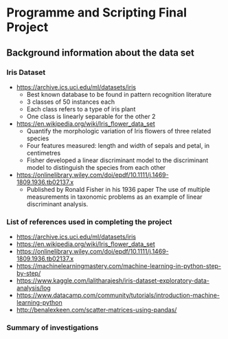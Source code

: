 # Programme and Scripting Final Project

## Background information about the data set

### Iris Dataset 
- https://archive.ics.uci.edu/ml/datasets/iris
  - Best known database to be found in pattern recognition literature
  - 3 classes of 50 instances each
  - Each class refers to a type of iris plant
  - One class is linearly separable for the other 2
- https://en.wikipedia.org/wiki/Iris_flower_data_set
  - Quantify the morphologic variation of Iris flowers of three related species
  - Four features measured: length and width of sepals and petal, in centimetres
  - Fisher developed a linear discriminant model to the discriminant model to distinguish the species from each other
- https://onlinelibrary.wiley.com/doi/epdf/10.1111/j.1469-1809.1936.tb02137.x
  - Published by Ronald Fisher in his 1936 paper The use of multiple measurements in taxonomic problems as an example of linear discriminant analysis.

### List of references used in completing the project 
- https://archive.ics.uci.edu/ml/datasets/iris
- https://en.wikipedia.org/wiki/Iris_flower_data_set
- https://onlinelibrary.wiley.com/doi/epdf/10.1111/j.1469-1809.1936.tb02137.x
- https://machinelearningmastery.com/machine-learning-in-python-step-by-step/
- https://www.kaggle.com/lalitharajesh/iris-dataset-exploratory-data-analysis/log
- https://www.datacamp.com/community/tutorials/introduction-machine-learning-python
- http://benalexkeen.com/scatter-matrices-using-pandas/

### Summary of investigations 
